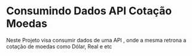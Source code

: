 # Consumindo Dados API Cotação Moedas
Neste Projeto visa consumir dados de uma API , onde a mesma retrona a cotação de moedas como Dólar, Real e etc
